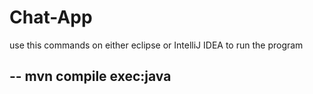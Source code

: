 # Chat-App

use this commands on either eclipse or IntelliJ IDEA to run the program

--
mvn compile exec:java
--
